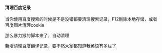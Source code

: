 #### 清理百度记录

当你使用百度搜索的时候是不是没错都要清理搜索记录，F12删除本地存储，或者百度图片清理cookie



那么暴力猴的脚本来了，自动清理

新增清理百度翻译记录，要不然大家都知道我英语有多烂了